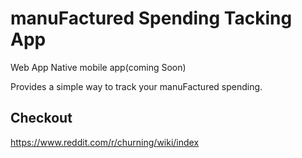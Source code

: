 # manuFactured Spending Tacking App

Web App Native mobile app(coming Soon)

Provides a simple way to track your manuFactured spending.

## Checkout

<https://www.reddit.com/r/churning/wiki/index>
